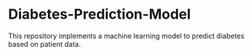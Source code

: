 # Diabetes-Prediction-Model
This repository implements a machine learning model to predict diabetes based on patient data.
